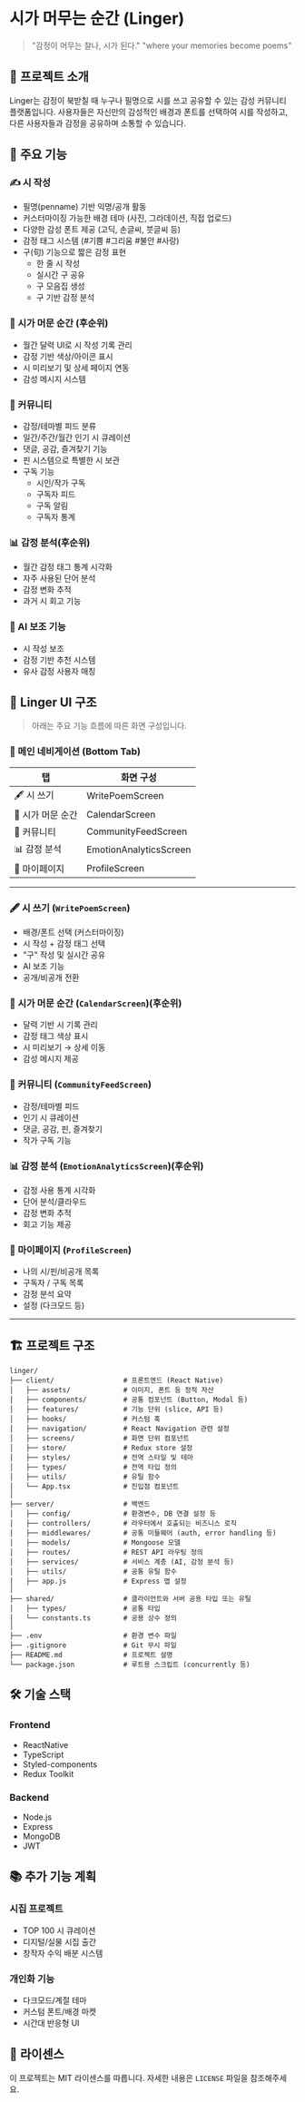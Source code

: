 # 시가 머무는 순간 (Linger)

> "감정이 머무는 찰나, 시가 된다."
> "where your memories become poems"

## 📱 프로젝트 소개

Linger는 감정이 북받칠 때 누구나 필명으로 시를 쓰고 공유할 수 있는 감성 커뮤니티 플랫폼입니다. 
사용자들은 자신만의 감성적인 배경과 폰트를 선택하여 시를 작성하고, 
다른 사용자들과 감정을 공유하며 소통할 수 있습니다.

## 🚀 주요 기능

### ✍️ 시 작성
- 필명(penname) 기반 익명/공개 활동
- 커스터마이징 가능한 배경 테마 (사진, 그라데이션, 직접 업로드)
- 다양한 감성 폰트 제공 (고딕, 손글씨, 붓글씨 등)
- 감정 태그 시스템 (#기쁨 #그리움 #불안 #사랑)
- 구(句) 기능으로 짧은 감정 표현
  - 한 줄 시 작성
  - 실시간 구 공유
  - 구 모음집 생성
  - 구 기반 감정 분석

### 📅 시가 머문 순간 (후순위)
- 월간 달력 UI로 시 작성 기록 관리
- 감정 기반 색상/아이콘 표시
- 시 미리보기 및 상세 페이지 연동
- 감성 메시지 시스템

### 📖 커뮤니티
- 감정/테마별 피드 분류
- 일간/주간/월간 인기 시 큐레이션
- 댓글, 공감, 즐겨찾기 기능
- 핀 시스템으로 특별한 시 보관
- 구독 기능
  - 시인/작가 구독
  - 구독자 피드
  - 구독 알림
  - 구독자 통계

### 📊 감정 분석(후순위)
- 월간 감정 태그 통계 시각화
- 자주 사용된 단어 분석
- 감정 변화 추적
- 과거 시 회고 기능

### 🤖 AI 보조 기능
- 시 작성 보조
- 감정 기반 추천 시스템
- 유사 감정 사용자 매칭

## 🧭 Linger UI 구조

> 아래는 주요 기능 흐름에 따른 화면 구성입니다.

### 📱 메인 네비게이션 (Bottom Tab)

| 탭 | 화면 구성 |
|----|-----------|
| 🖋 시 쓰기 | WritePoemScreen |
| 📅 시가 머문 순간 | CalendarScreen |
| 💬 커뮤니티 | CommunityFeedScreen |
| 📊 감정 분석 | EmotionAnalyticsScreen |
| 👤 마이페이지 | ProfileScreen |

---

### 🖋 시 쓰기 (`WritePoemScreen`)
- 배경/폰트 선택 (커스터마이징)
- 시 작성 + 감정 태그 선택
- "구" 작성 및 실시간 공유
- AI 보조 기능
- 공개/비공개 전환

### 📅 시가 머문 순간 (`CalendarScreen`)(후순위)
- 달력 기반 시 기록 관리
- 감정 태그 색상 표시
- 시 미리보기 → 상세 이동
- 감성 메시지 제공

### 💬 커뮤니티 (`CommunityFeedScreen`)
- 감정/테마별 피드
- 인기 시 큐레이션
- 댓글, 공감, 핀, 즐겨찾기
- 작가 구독 기능

### 📊 감정 분석 (`EmotionAnalyticsScreen`)(후순위)
- 감정 사용 통계 시각화
- 단어 분석/클라우드
- 감정 변화 추적
- 회고 기능 제공

### 👤 마이페이지 (`ProfileScreen`)
- 나의 시/핀/비공개 목록
- 구독자 / 구독 목록
- 감정 분석 요약
- 설정 (다크모드 등)

---

## 🏗️ 프로젝트 구조

```
linger/
├── client/                 # 프론트엔드 (React Native)
│   ├── assets/             # 이미지, 폰트 등 정적 자산
│   ├── components/         # 공통 컴포넌트 (Button, Modal 등)
│   ├── features/           # 기능 단위 (slice, API 등)
│   ├── hooks/              # 커스텀 훅
│   ├── navigation/         # React Navigation 관련 설정
│   ├── screens/            # 화면 단위 컴포넌트
│   ├── store/              # Redux store 설정
│   ├── styles/             # 전역 스타일 및 테마
│   ├── types/              # 전역 타입 정의
│   ├── utils/              # 유틸 함수
│   └── App.tsx             # 진입점 컴포넌트
│
├── server/                 # 백엔드
│   ├── config/             # 환경변수, DB 연결 설정 등
│   ├── controllers/        # 라우터에서 호출되는 비즈니스 로직
│   ├── middlewares/        # 공통 미들웨어 (auth, error handling 등)
│   ├── models/             # Mongoose 모델
│   ├── routes/             # REST API 라우팅 정의
│   ├── services/           # 서비스 계층 (AI, 감정 분석 등)
│   ├── utils/              # 공통 유틸 함수
│   ├── app.js              # Express 앱 설정
│
├── shared/                 # 클라이언트와 서버 공용 타입 또는 유틸
│   ├── types/              # 공통 타입
│   └── constants.ts        # 공용 상수 정의
│
├── .env                    # 환경 변수 파일
├── .gitignore              # Git 무시 파일
├── README.md               # 프로젝트 설명
└── package.json            # 루트용 스크립트 (concurrently 등)
```

## 🛠️ 기술 스택

### Frontend
- ReactNative
- TypeScript
- Styled-components
- Redux Toolkit

### Backend
- Node.js
- Express
- MongoDB
- JWT

## 📚 추가 기능 계획

### 시집 프로젝트
- TOP 100 시 큐레이션
- 디지털/실물 시집 출간
- 창작자 수익 배분 시스템

### 개인화 기능
- 다크모드/계절 테마
- 커스텀 폰트/배경 마켓
- 시간대 반응형 UI

## 📄 라이센스

이 프로젝트는 MIT 라이센스를 따릅니다. 자세한 내용은 `LICENSE` 파일을 참조해주세요.
